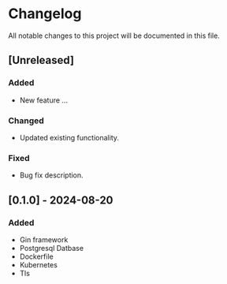 # Changelog

All notable changes to this project will be documented in this file.

## [Unreleased]
### Added
- New feature ...

### Changed
- Updated existing functionality.

### Fixed
- Bug fix description.

## [0.1.0] - 2024-08-20
### Added
- Gin framework
- Postgresql Datbase
- Dockerfile
- Kubernetes 
- Tls 
